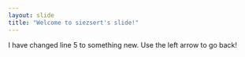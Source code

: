 ```yaml
---
layout: slide
title: "Welcome to siezsert's slide!"
---
```

I have changed line 5 to something new.
Use the left arrow to go back!